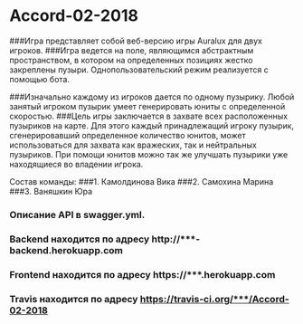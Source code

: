 # Accord-02-2018

###Игра представляет собой веб-версию игры Auralux для двух игроков.
###Игра ведется на поле, являющимся абстрактным пространством, в котором на определенных позициях жестко закреплены пузыри. Однопользовательский режим реализуется с помощью бота.

###Изначально каждому из игроков дается по одному пузырику. Любой занятый игроком пузырик умеет генерировать юниты с определенной скоростью.
###Цель игры заключается в захвате всех расположенных пузыриков на карте. Для этого каждый принадлежащий игроку пузырик, сгенерировавший определенное количество юнитов, может использоваться для захвата как вражеских, так и нейтральных пузыриков. При помощи юнитов можно так же улучшать пузырики уже находящиеся во владении игрока.

Состав команды:
###1. Камолдинова Вика
###2. Самохина Марина
###3. Ваняшкин Юра

### Описание API в swagger.yml.
### Backend находится по адресу http://***-backend.herokuapp.com
### Frontend находится по адресу https://***.herokuapp.com
### Travis находится по адресу https://travis-ci.org/***/Accord-02-2018
